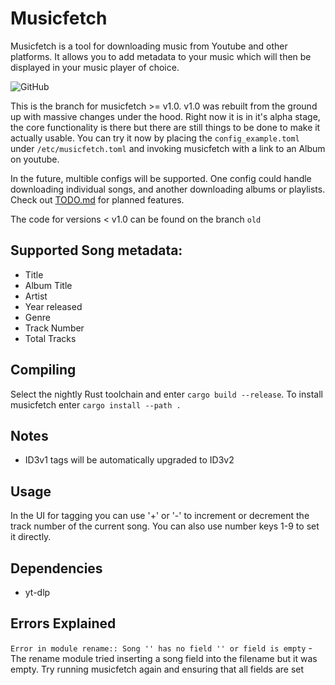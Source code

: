 # Musicfetch
Musicfetch is a tool for downloading music from Youtube and other platforms. It allows you to add metadata to your music which will then be displayed in your music player of choice. 

![GitHub](https://img.shields.io/github/license/FriederHannenheim/Musicfetch?logo=gnu)

This is the branch for musicfetch >= v1.0. v1.0 was rebuilt from the ground up with massive changes under the hood. Right now it is in it's alpha stage, the core functionality is there but there are still things to be done to make it actually usable. You can try it now by placing the `config_example.toml` under `/etc/musicfetch.toml` and invoking musicfetch with a link to an Album on youtube.

In the future, multible configs will be supported. One config could handle downloading individual songs, and another downloading albums or playlists. Check out [TODO.md](TODO.md) for planned features.

The code for versions < v1.0 can be found on the branch `old`

## Supported Song metadata:
- Title
- Album Title
- Artist
- Year released
- Genre
- Track Number
- Total Tracks

## Compiling
Select the nightly Rust toolchain and enter `cargo build --release`. To install musicfetch enter `cargo install --path .`


## Notes
- ID3v1 tags will be automatically upgraded to ID3v2

## Usage
In the UI for tagging you can use '+' or '-' to increment or decrement the track number of the current song. You can also use number keys 1-9 to set it directly.

## Dependencies
- yt-dlp

## Errors Explained
`Error in module rename:: Song '' has no field '' or field is empty` - The rename module tried inserting a song field into the filename but it was empty. Try running musicfetch again and ensuring that all fields are set